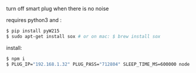 
turn off smart plug when there is no noise

requires python3 and :

```sh
$ pip install pyW215
$ sudo apt-get install sox # or on mac: $ brew install sox
```

install:
```sh
$ npm i
$ PLUG_IP="192.168.1.32" PLUG_PASS="712804" SLEEP_TIME_MS=600000 node .
```
